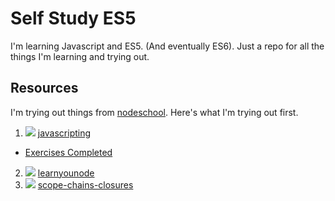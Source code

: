 # Self Study ES5
I'm learning Javascript and ES5. (And eventually ES6). Just a repo for all the things I'm learning and trying out.

## Resources
I'm trying out things from [nodeschool](http://nodeschool.io/#workshoppers). Here's what I'm trying out first.  

1. ![][completed] [javascripting](https://github.com/sethvincent/javascripting)
  - [Exercises Completed](Class01_javascripting/)
2. ![][inprogress] [learnyounode](https://github.com/workshopper/learnyounode)
3. ![][notstarted] [scope-chains-closures](https://github.com/jesstelford/scope-chains-closures)

[completed]: https://img.shields.io/badge/status-completed-brightgreen.svg
[inprogress]: https://img.shields.io/badge/status-inprogress-orange.svg
[notstarted]: https://img.shields.io/badge/status-not%20started-red.svg
